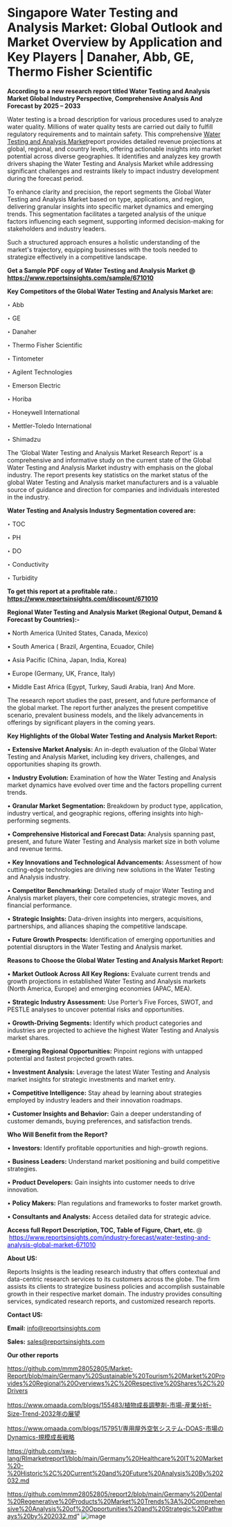 # Singapore Water Testing and Analysis Market: Global Outlook and Market Overview by Application and Key Players | Danaher, Abb, GE, Thermo Fisher Scientific

<strong>According to a new research report titled Water Testing and Analysis Market Global Industry Perspective, Comprehensive Analysis And Forecast by 2025 – 2033</strong>

Water testing is a broad description for various procedures used to analyze water quality. Millions of water quality tests are carried out daily to fulfill regulatory requirements and to maintain safety. This comprehensive <a href=https://www.reportsinsights.com/sample/671010>Water Testing and Analysis Market</a>report provides detailed revenue projections at global, regional, and country levels, offering actionable insights into market potential across diverse geographies. It identifies and analyzes key growth drivers shaping the Water Testing and Analysis Market while addressing significant challenges and restraints likely to impact industry development during the forecast period.

To enhance clarity and precision, the report segments the Global Water Testing and Analysis Market based on type, applications, and region, delivering granular insights into specific market dynamics and emerging trends. This segmentation facilitates a targeted analysis of the unique factors influencing each segment, supporting informed decision-making for stakeholders and industry leaders.

Such a structured approach ensures a holistic understanding of the market's trajectory, equipping businesses with the tools needed to strategize effectively in a competitive landscape.

<strong>Get a Sample PDF copy of Water Testing and Analysis Market </strong><strong>@<a href=https://www.reportsinsights.com/sample/671010 style=color:#0000ff;> https://www.reportsinsights.com/sample/671010</a></strong></font>

<strong>Key Competitors of the Global Water Testing and Analysis Market are:</strong>

‣ Abb

‣ GE

‣ Danaher

‣ Thermo Fisher Scientific

‣ Tintometer

‣ Agilent Technologies

‣ Emerson Electric

‣ Horiba

‣ Honeywell International

‣ Mettler-Toledo International

‣ Shimadzu

The ‘Global Water Testing and Analysis Market Research Report’ is a comprehensive and informative study on the current state of the Global Water Testing and Analysis Market industry with emphasis on the global industry. The report presents key statistics on the market status of the global Water Testing and Analysis market manufacturers and is a valuable source of guidance and direction for companies and individuals interested in the industry.

<strong>Water Testing and Analysis Industry Segmentation covered are:</strong>

‣ TOC

‣ PH

‣ DO

‣ Conductivity

‣ Turbidity

<strong>To get this report at a profitable rate.: <a href=https://www.reportsinsights.com/discount/671010 style=color:#0000ff;>https://www.reportsinsights.com/discount/671010</a></strong></font>

<strong>Regional Water Testing and Analysis Market (Regional Output, Demand &amp; Forecast by Countries):-</strong>

• North America (United States, Canada, Mexico)

• South America ( Brazil, Argentina, Ecuador, Chile)

• Asia Pacific (China, Japan, India, Korea)

• Europe (Germany, UK, France, Italy)

• Middle East Africa (Egypt, Turkey, Saudi Arabia, Iran) And More.

The research report studies the past, present, and future performance of the global market. The report further analyzes the present competitive scenario, prevalent business models, and the likely advancements in offerings by significant players in the coming years.

<strong>Key Highlights of the Global Water Testing and Analysis Market Report:</strong>

• <strong>Extensive Market Analysis:</strong> An in-depth evaluation of the Global Water Testing and Analysis Market, including key drivers, challenges, and opportunities shaping its growth.

• <strong>Industry Evolution:</strong> Examination of how the Water Testing and Analysis market dynamics have evolved over time and the factors propelling current trends.

• <strong>Granular Market Segmentation:</strong> Breakdown by product type, application, industry vertical, and geographic regions, offering insights into high-performing segments.

• <strong>Comprehensive Historical and Forecast Data:</strong> Analysis spanning past, present, and future Water Testing and Analysis market size in both volume and revenue terms.

• <strong>Key Innovations and Technological Advancements:</strong> Assessment of how cutting-edge technologies are driving new solutions in the Water Testing and Analysis industry.

• <strong>Competitor Benchmarking:</strong> Detailed study of major Water Testing and Analysis market players, their core competencies, strategic moves, and financial performance.

• <strong>Strategic Insights:</strong> Data-driven insights into mergers, acquisitions, partnerships, and alliances shaping the competitive landscape.

• <strong>Future Growth Prospects:</strong> Identification of emerging opportunities and potential disruptors in the Water Testing and Analysis market.

<strong>Reasons to Choose the Global Water Testing and Analysis Market Report:</strong>

• <strong>Market Outlook Across All Key Regions:</strong> Evaluate current trends and growth projections in established Water Testing and Analysis markets (North America, Europe) and emerging economies (APAC, MEA).

• <strong>Strategic Industry Assessment:</strong> Use Porter’s Five Forces, SWOT, and PESTLE analyses to uncover potential risks and opportunities.

• <strong>Growth-Driving Segments:</strong> Identify which product categories and industries are projected to achieve the highest Water Testing and Analysis market shares.

• <strong>Emerging Regional Opportunities:</strong> Pinpoint regions with untapped potential and fastest projected growth rates.

• <strong>Investment Analysis:</strong> Leverage the latest Water Testing and Analysis market insights for strategic investments and market entry.

• <strong>Competitive Intelligence:</strong> Stay ahead by learning about strategies employed by industry leaders and their innovation roadmaps.

• <strong>Customer Insights and Behavior:</strong> Gain a deeper understanding of customer demands, buying preferences, and satisfaction trends.

<strong>Who Will Benefit from the Report?</strong>

• <strong>Investors:</strong> Identify profitable opportunities and high-growth regions.

• <strong>Business Leaders:</strong> Understand market positioning and build competitive strategies.

• <strong>Product Developers:</strong> Gain insights into customer needs to drive innovation.

• <strong>Policy Makers:</strong> Plan regulations and frameworks to foster market growth.

• <strong>Consultants and Analysts:</strong> Access detailed data for strategic advice.
</ul>
<strong>Access full Report Description, TOC, Table of Figure, Chart, etc. </strong>@  <a href=https://www.reportsinsights.com/industry-forecast/water-testing-and-analysis-global-market-671010 style=color:#0000ff;>https://www.reportsinsights.com/industry-forecast/water-testing-and-analysis-global-market-671010</a></font>

<strong><strong>About US</strong>:</strong>

Reports Insights is the leading research industry that offers contextual and data-centric research services to its customers across the globe. The firm assists its clients to strategize business policies and accomplish sustainable growth in their respective market domain. The industry provides consulting services, syndicated research reports, and customized research reports.

<strong>Contact US:</strong>

<p class=""""><b>Email:</b> <a href=mailto:info@reportsinsights.com>info@reportsinsights.com</a></p>
<p class=""""><b>Sales:</b> <a href=mailto:sales@reportsinsights.com>sales@reportsinsights.com</a></p>

<strong>Our other reports</strong>

<a href=https://github.com/mmm28052805/Market-Report/blob/main/Germany%20Sustainable%20Tourism%20Market%20Provides%20Regional%20Overviews%2C%20Respective%20Shares%2C%20Drivers>https://github.com/mmm28052805/Market-Report/blob/main/Germany%20Sustainable%20Tourism%20Market%20Provides%20Regional%20Overviews%2C%20Respective%20Shares%2C%20Drivers</a>

<a href=https://www.omaada.com/blogs/155483/植物成長調整剤-市場-産業分析-Size-Trend-2032年の展望>https://www.omaada.com/blogs/155483/植物成長調整剤-市場-産業分析-Size-Trend-2032年の展望</a>

<a href=https://www.omaada.com/blogs/157951/専用屋外空気システム-DOAS-市場のDynamics-規模成長戦略>https://www.omaada.com/blogs/157951/専用屋外空気システム-DOAS-市場のDynamics-規模成長戦略</a>

<a href=https://github.com/swa-lang/RImarketreport1/blob/main/Germany%20Healthcare%20IT%20Market%20-%20Historic%2C%20Current%20and%20Future%20Analysis%20By%202032.md>https://github.com/swa-lang/RImarketreport1/blob/main/Germany%20Healthcare%20IT%20Market%20-%20Historic%2C%20Current%20and%20Future%20Analysis%20By%202032.md</a>

<a href=https://github.com/mmm28052805/report2/blob/main/Germany%20Dental%20Regenerative%20Products%20Market%20Trends%3A%20Comprehensive%20Analysis%20of%20Opportunities%20and%20Strategic%20Pathways%20by%202032.md>https://github.com/mmm28052805/report2/blob/main/Germany%20Dental%20Regenerative%20Products%20Market%20Trends%3A%20Comprehensive%20Analysis%20of%20Opportunities%20and%20Strategic%20Pathways%20by%202032.md</a>"
![image](https://github.com/user-attachments/assets/5badcf25-bf8c-4304-944e-757efabf69b3)
